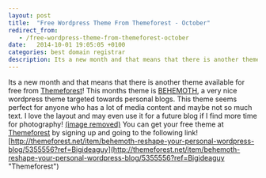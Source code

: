 ```yaml
---
layout: post
title:  "Free Wordpress Theme From Themeforest - October"
redirect_from:
   - /free-wordpress-theme-from-themeforest-october
date:   2014-10-01 19:05:05 +0100
categories: best domain registrar
description: Its a new month and that means that there is another theme available for free from
---
```


Its a new month and that means that there is another theme available for free from [Themeforest](http://themeforest.net/item/behemoth-reshape-your-personal-wordpress-blog/5355556?ref=Bigideaguy "Themeforest")! This months theme is [BEHEMOTH](http://themeforest.net/item/behemoth-reshape-your-personal-wordpress-blog/5355556?ref=Bigideaguy "BEHEMOTH"), a very nice wordpress theme targeted towards personal blogs. This theme seems perfect for anyone who has a lot of media content and maybe not so much text. I love the layout and may even use it for a future blog if I find more time for photography! [(image removed)](http://themeforest.net/item/behemoth-reshape-your-personal-wordpress-blog/5355556?ref=Bigideaguy) You can get your free theme at [Themeforest](http://themeforest.net/item/behemoth-reshape-your-personal-wordpress-blog/5355556?ref=Bigideaguy "Themeforest") by signing up and going to the following link! [http://themeforest.net/item/behemoth-reshape-your-personal-wordpress-blog/5355556?ref=Bigideaguy](http://themeforest.net/item/behemoth-reshape-your-personal-wordpress-blog/5355556?ref=Bigideaguy "Themeforest")